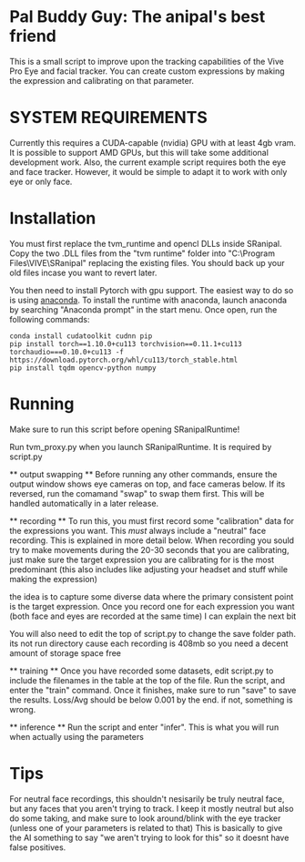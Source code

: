 # Pal Buddy Guy: The anipal's best friend
This is a small script to improve upon the tracking capabilities of the Vive Pro Eye and facial tracker. You can create custom expressions by making the expression and calibrating on that parameter.


# SYSTEM REQUIREMENTS
Currently this requires a CUDA-capable (nvidia) GPU with at least 4gb vram. It is possible to support AMD GPUs, but this will take some additional development work. Also, the current example script requires both the eye and face tracker. However, it would be simple to adapt it to work with only eye or only face.


# Installation
You must first replace the tvm_runtime and opencl DLLs inside SRanipal.
Copy the two .DLL files from the "tvm runtime" folder into "C:\Program Files\VIVE\SRanipal" replacing the existing files. You should back up your old files incase you want to revert later.

You then need to install Pytorch with gpu support. The easiest way to do so is using [anaconda](https://www.anaconda.com/products/individual).
To install the runtime with anaconda, launch anaconda by searching "Anaconda prompt" in the start menu. Once open, run the following commands:
```
conda install cudatoolkit cudnn pip
pip install torch==1.10.0+cu113 torchvision==0.11.1+cu113 torchaudio===0.10.0+cu113 -f https://download.pytorch.org/whl/cu113/torch_stable.html
pip install tqdm opencv-python numpy
```

# Running

Make sure to run this script before opening SRanipalRuntime!

Run tvm_proxy.py when you launch SRanipalRuntime. It is required by script.py

** output swapping **
Before running any other commands, ensure the output window shows eye cameras on top, and face cameras below. If its reversed, run the comamand "swap" to swap them first.
This will be handled automatically in a later release.

** recording **
To run this, you must first record some "calibration" data for the expressions you want.
This *must* always include a "neutral" face recording. This is explained in more detail below.
When recording you sould try to make movements during the 20-30 seconds that you are calibrating, just make sure the target expression you are calibrating for is the most predominant (this also includes like adjusting your headset and stuff while making the expression)

the idea is to capture some diverse data where the primary consistent point is the target expression. Once you record one for each expression you want (both face and eyes are recorded at the same time) I can explain the next bit

You will also need to edit the top of script.py to change the save folder path. its not run directory cause each recording is 408mb so you need a decent amount of storage space free

** training **
Once you have recorded some datasets, edit script.py to include the filenames in the table at the top of the file.
Run the script, and enter the "train" command. Once it finishes, make sure to run "save" to save the results. 
Loss/Avg should be below 0.001 by the end. if not, something is wrong.

** inference **
Run the script and enter "infer". This is what you will run when actually using the parameters

# Tips
For neutral face recordings, this shouldn't nesisarily be truly neutral face, but any faces that you aren't trying to track. I keep it mostly neutral but also do some taking, and make sure to look around/blink with the eye tracker (unless one of your parameters is related to that)
This is basically to give the AI something to say "we aren't trying to look for this" so it doesnt have false positives.









